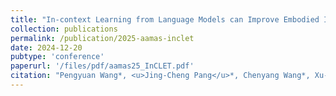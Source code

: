 ```yaml
---
title: "In-context Learning from Language Models can Improve Embodied Instruction-following"
collection: publications
permalink: /publication/2025-aamas-inclet
date: 2024-12-20
pubtype: 'conference'
paperurl: '/files/pdf/aamas25_InCLET.pdf'
citation: "Pengyuan Wang*, <u>Jing-Cheng Pang</u>*, Chenyang Wang*, Xu-Hui Liu, Tian-Shuo Liu, Si-Hang Yang, Hong Qian, Yang Yu. <i> In-context Learning from Language Models can Improve Embodied Instruction-following. </i>In: <b>AAMAS</b>, 2025."
---
```

